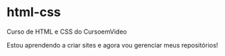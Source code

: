 # html-css
 Curso de HTML e CSS do CursoemVideo

 Estou aprendendo a criar sites e agora vou gerenciar meus repositórios!
